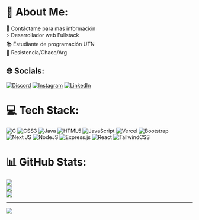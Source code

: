 # 💫 About Me:
💬 Contáctame para mas información<br>⚡ Desarrollador web Fullstack<br>📚 Estudiante de programación UTN<br>📍 Resistencia/Chaco/Arg


## 🌐 Socials:
[![Discord](https://img.shields.io/badge/Discord-%237289DA.svg?logo=discord&logoColor=white)](https://discord.gg/Juampi#8198) [![Instagram](https://img.shields.io/badge/Instagram-%23E4405F.svg?logo=Instagram&logoColor=white)](https://instagram.com/Juampi_Merino) [![LinkedIn](https://img.shields.io/badge/LinkedIn-%230077B5.svg?logo=linkedin&logoColor=white)](https://linkedin.com/in/juan-pablo-merino) 

# 💻 Tech Stack:
![C](https://img.shields.io/badge/c-%2300599C.svg?style=for-the-badge&logo=c&logoColor=white) ![CSS3](https://img.shields.io/badge/css3-%231572B6.svg?style=for-the-badge&logo=css3&logoColor=white) ![Java](https://img.shields.io/badge/java-%23ED8B00.svg?style=for-the-badge&logo=java&logoColor=white) ![HTML5](https://img.shields.io/badge/html5-%23E34F26.svg?style=for-the-badge&logo=html5&logoColor=white) ![JavaScript](https://img.shields.io/badge/javascript-%23323330.svg?style=for-the-badge&logo=javascript&logoColor=%23F7DF1E) ![Vercel](https://img.shields.io/badge/vercel-%23000000.svg?style=for-the-badge&logo=vercel&logoColor=white) ![Bootstrap](https://img.shields.io/badge/bootstrap-%23563D7C.svg?style=for-the-badge&logo=bootstrap&logoColor=white) ![Next JS](https://img.shields.io/badge/Next-black?style=for-the-badge&logo=next.js&logoColor=white) ![NodeJS](https://img.shields.io/badge/node.js-6DA55F?style=for-the-badge&logo=node.js&logoColor=white) ![Express.js](https://img.shields.io/badge/express.js-%23404d59.svg?style=for-the-badge&logo=express&logoColor=%2361DAFB) ![React](https://img.shields.io/badge/react-%2320232a.svg?style=for-the-badge&logo=react&logoColor=%2361DAFB) ![TailwindCSS](https://img.shields.io/badge/tailwindcss-%2338B2AC.svg?style=for-the-badge&logo=tailwind-css&logoColor=white)
# 📊 GitHub Stats:
![](https://github-readme-stats.vercel.app/api?username=Juampishh&theme=dark&hide_border=true&include_all_commits=false&count_private=false)<br/>
![](https://github-readme-streak-stats.herokuapp.com/?user=Juampishh&theme=dark&hide_border=true)<br/>
![](https://github-readme-stats.vercel.app/api/top-langs/?username=Juampishh&theme=dark&hide_border=true&include_all_commits=false&count_private=false&layout=compact)

---
[![](https://visitcount.itsvg.in/api?id=Juampishh&icon=0&color=0)](https://visitcount.itsvg.in)

<!-- Proudly created with GPRM ( https://gprm.itsvg.in ) -->
